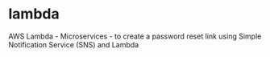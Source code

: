 # lambda


AWS Lambda - Microservices - to create a password reset link using Simple Notification Service (SNS) and Lambda


